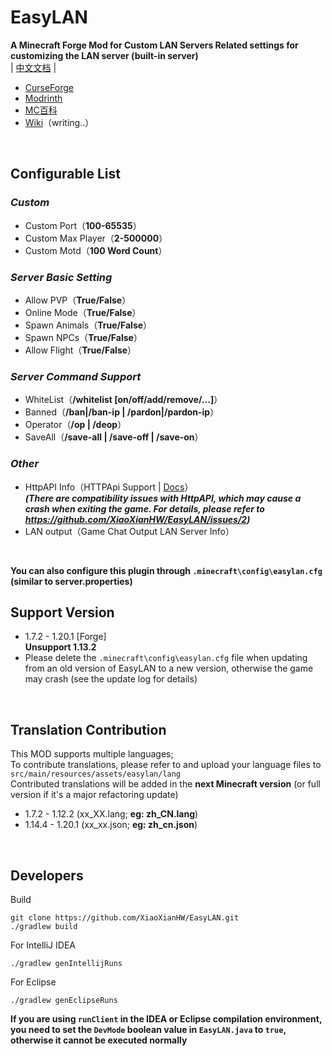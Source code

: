 # EasyLAN
**A Minecraft Forge Mod for Custom LAN Servers Related settings for customizing the LAN server (built-in server)**<br>
| [中文文档](https://github.com/XiaoXianHW/EasyLAN/blob/1.10.2/README_CN.md) |

- [CurseForge](https://www.curseforge.com/minecraft/mc-mods/easylan)
- [Modrinth](https://modrinth.com/mod/easylan)
- [MC百科](https://www.mcmod.cn/class/11373.html)
- [Wiki](https://docs.axtn.net/docs/EasyLAN/)（writing..）

<br>

## Configurable List

### *Custom*

- Custom Port（**100-65535**）
- Custom Max Player（**2-500000**）
- Custom Motd（**100 Word Count**）

### *Server Basic Setting*

- Allow PVP（**True/False**）
- Online Mode（**True/False**）
- Spawn Animals（**True/False**）
- Spawn NPCs（**True/False**）
- Allow Flight（**True/False**）

### *Server Command Support*

- WhiteList（**/whitelist [on/off/add/remove/...]**）
- Banned（**/ban|/ban-ip | /pardon|/pardon-ip**）
- Operator（**/op | /deop**）
- SaveAll（**/save-all | /save-off | /save-on**）

### *Other*

- HttpAPI Info（HTTPApi Support | [Docs](https://docs.axtn.net/docs/EasyLan/HttpAPI)）<br>
  ***(There are compatibility issues with HttpAPI, which may cause a crash when exiting the game. For details, please refer to https://github.com/XiaoXianHW/EasyLAN/issues/2)***
- LAN output（Game Chat Output LAN Server Info）

<br>

**You can also configure this plugin through `.minecraft\config\easylan.cfg` (similar to server.properties)**

## Support Version

- 1.7.2 - 1.20.1 [Forge]<br>
  **Unsupport 1.13.2**
- Please delete the `.minecraft\config\easylan.cfg` file when updating from an old version of EasyLAN to a new version, otherwise the game may crash (see the update log for details)

<br>

## Translation Contribution

This MOD supports multiple languages;<br>
To contribute translations, please refer to and upload your language files to `src/main/resources/assets/easylan/lang`<br>
Contributed translations will be added in the **next Minecraft version** (or full version if it's a major refactoring update)

- 1.7.2 - 1.12.2 (xx_XX.lang; **eg: zh_CN.lang**)
- 1.14.4 - 1.20.1 (xx_xx.json; **eg: zh_cn.json**)

<br>

## Developers
Build
```
git clone https://github.com/XiaoXianHW/EasyLAN.git
./gradlew build
```

For IntelliJ IDEA
```
./gradlew genIntellijRuns
```

For Eclipse
```
./gradlew genEclipseRuns
```

**If you are using `runClient` in the IDEA or Eclipse compilation environment, you need to set the `DevMode` boolean value in `EasyLAN.java` to `true`, otherwise it cannot be executed normally**
